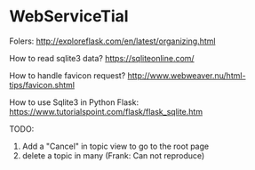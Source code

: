 # WebServiceTial

Folers: http://exploreflask.com/en/latest/organizing.html

How to read sqlite3 data? https://sqliteonline.com/

How to handle favicon request? http://www.webweaver.nu/html-tips/favicon.shtml

How to use Sqlite3 in Python Flask: https://www.tutorialspoint.com/flask/flask_sqlite.htm


TODO:
1. Add a "Cancel" in topic view to go to the root page
2. delete a topic in many (Frank: Can not reproduce)